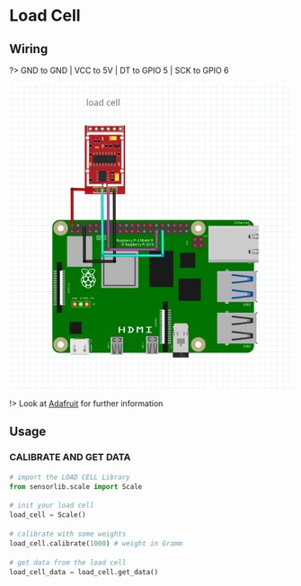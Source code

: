 # Load Cell

## Wiring

?> GND to GND | VCC to 5V | DT to GPIO 5 | SCK to GPIO 6

![schema](raspberry_load_cell.png ':size=450')

!> Look at [Adafruit](https://learn.adafruit.com/adafruit-aht20/python-circuitpython) for further information

## Usage

### CALIBRATE AND GET DATA

```python
# import the LOAD CELL Library
from sensorlib.scale import Scale

# init your load cell
load_cell = Scale()

# calibrate with some weights
load_cell.calibrate(1000) # weight in Gramm

# get data from the load cell
load_cell_data = load_cell.get_data()
```